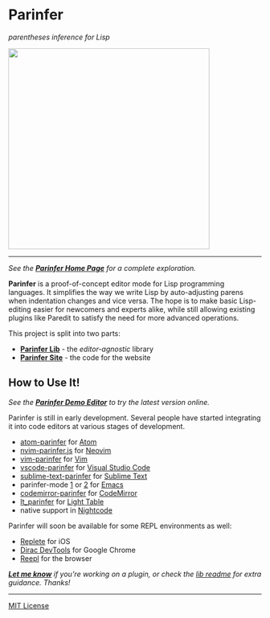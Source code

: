 # Parinfer

_parentheses inference for Lisp_

<img src="http://zippy.gfycat.com/WeirdOddBluefintuna.gif" width="400">

---

<em>See the __[Parinfer Home Page]__ for a complete exploration.</em>

__Parinfer__ is a proof-of-concept editor mode for Lisp programming languages.
It simplifies the way we write Lisp by auto-adjusting parens when indentation
changes and vice versa.  The hope is to make basic Lisp-editing easier for
newcomers and experts alike, while still allowing existing plugins like Paredit
to satisfy the need for more advanced operations.

[Paredit]:http://danmidwood.com/content/2014/11/21/animated-paredit.html
[Parinfer Home Page]:http://shaunlebron.github.io/parinfer/

This project is split into two parts:

- __[Parinfer Lib](https://github.com/shaunlebron/parinfer/tree/master/lib)__ - the _editor-agnostic_ library
- __[Parinfer Site](https://github.com/shaunlebron/parinfer/tree/master/site)__ - the code for the website

## How to Use It!

<em>See the __[Parinfer Demo Editor]__ to try the latest version online.</em>

[Parinfer Demo Editor]:http://shaunlebron.github.io/parinfer/demo

Parinfer is still in early development.  Several people have started
integrating it into code editors at various stages of development.

- [atom-parinfer] for [Atom]
- [nvim-parinfer.js] for [Neovim]
- [vim-parinfer] for [Vim]
- [vscode-parinfer] for [Visual Studio Code]
- [sublime-text-parinfer] for [Sublime Text]
- parinfer-mode [1][parinfer-mode-1] or [2][parinfer-mode-2] for [Emacs]
- [codemirror-parinfer] for [CodeMirror]
- [lt_parinfer] for [Light Table]
- native support in [Nightcode]

Parinfer will soon be available for some REPL environments as well:

- [Replete] for iOS
- [Dirac DevTools] for Google Chrome
- [Reepl] for the browser

<em>__[Let me know]__ if you're working on a plugin, or check the [lib readme] for extra guidance.  Thanks!</em>

[Let me know]:https://github.com/shaunlebron/parinfer/issues/new?title=new%20plugin
[lib readme]:lib

[atom-parinfer]:https://github.com/oakmac/atom-parinfer
[Atom]:https://atom.io/
[nvim-parinfer.js]:https://github.com/snoe/nvim-parinfer.js
[Neovim]:https://neovim.io/
[vscode-parinfer]:https://github.com/narma/vscode-parinfer
[Visual Studio Code]:https://code.visualstudio.com/
[sublime-text-parinfer]:https://github.com/oakmac/sublime-text-parinfer
[Sublime Text]:http://www.sublimetext.com/
[parinfer-mode-1]:https://github.com/edpaget/parinfer-mode
[parinfer-mode-2]:https://github.com/DogLooksGood/parinfer-mode
[Emacs]:https://www.gnu.org/software/emacs/
[vim-parinfer]:https://github.com/bhurlow/vim-parinfer
[Vim]:http://www.vim.org/
[codemirror-parinfer]:https://github.com/hiram-madelaine/codemirror-parinfer
[CodeMirror]:https://codemirror.net/
[lt_parinfer]:https://github.com/mauricioszabo/lt_parinfer
[Light Table]:http://lighttable.com/
[Nightcode]:https://github.com/oakes/Nightcode

[Replete]:https://github.com/mfikes/replete
[Dirac DevTools]:https://github.com/binaryage/dirac
[Reepl]:http://jaredforsyth.com/reepl/

---

[MIT License](LICENSE.md)
